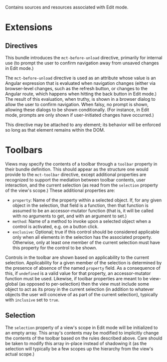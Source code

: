 Contains sources and resources associated with Edit mode.

# Extensions

## Directives

This bundle introduces the `mct-before-unload` directive, primarily for
internal use (to prompt the user to confirm navigation away from unsaved
changes in Edit mode.)

The `mct-before-unload` directive is used as an attribute whose value is
an Angular expression that is evaluated when navigation changes (either
via browser-level changes, such as the refresh button, or changes to
the Angular route, which happens when hitting the back button in Edit
mode.) The result of this evaluation, when truthy, is shown in a browser
dialog to allow the user to confirm navigation. When falsy, no prompt is
shown, allowing these dialogs to be shown conditionally. (For instance, in
Edit mode, prompts are only shown if user-initiated changes have
occurred.)

This directive may be attached to any element; its behavior will be enforced
so long as that element remains within the DOM.

# Toolbars

Views may specify the contents of a toolbar through a `toolbar`
property in their bundle definition. This should appear as the
structure one would provide to the `mct-toolbar` directive,
except additional properties are recognized to support the
mediation between toolbar contents, user interaction, and the
current selection (as read from the `selection` property of the
view's scope.) These additional properties are:

* `property`: Name of the property within a selected object. If,
  for any given object in the selection, that field is a function,
  then that function is assumed to be an accessor-mutator function
  (that is, it will be called with no arguments to get, and with
  an argument to set.)
* `method`: Name of a method to invoke upon a selected object when
  a control is activated, e.g. on a button click.
* `exclusive`: Optional; true if this control should be considered
  applicable only when all elements in the selection has
  the associated property. Otherwise, only at least one member of the
  current selection must have this property for the control to be shown.

Controls in the toolbar are shown based on applicability to the
current selection. Applicability for a given member of the selection
is determined by the presence of absence of the named `property`
field. As a consequence of this, if `undefined` is a valid value for
that property, an accessor-mutator function must be used. Likewise,
if toolbar properties are meant to be view-global (as opposed to
per-selection) then the view must include some object to act as its
proxy in the current selection (in addition to whatever objects the
user will conceive of as part of the current selection), typically
with `inclusive` set to `true`.

## Selection

The `selection` property of a view's scope in Edit mode will be
initialized to an empty array. This array's contents may be modified
to implicitly change the contents of the toolbar based on the rules
described above. Care should be taken to modify this array in-place
instead of shadowing it (as the selection will typically
be a few scopes up the hierarchy from the view's actual scope.)
